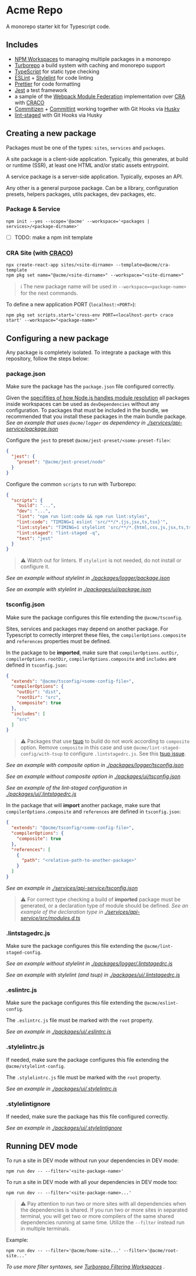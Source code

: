 # Acme Repo

A monorepo starter kit for Typescript code.

## Includes

- [NPM Workspaces](https://docs.npmjs.com/cli/v9/using-npm/workspaces) to
  managing multiple packages in a monorepo
- [Turborepo](https://turbo.build/repo/) a build system with caching and
  monorepo support
- [TypeScript](https://www.typescriptlang.org/) for static type checking
- [ESLint](https://eslint.org/) + [Stylelint](https://stylelint.io/) for code
  linting
- [Prettier](https://prettier.io) for code formatting
- [Jest](https://jestjs.io) a test framework
- a sample of the
  [Webpack Module Federation](https://webpack.js.org/concepts/module-federation/)
  implementation over [CRA](https://create-react-app.dev/) with
  [CRACO](https://craco.js.org/)
- [Commitizen](https://commitizen-tools.github.io/commitizen/) +
  [Commitlint](https://commitlint.js.org)
  working together with Git Hooks via
  [Husky](https://typicode.github.io/husky/)
- [lint-staged](https://github.com/okonet/lint-staged) with Git Hooks via Husky

## Creating a new package

Packages must be one of the types: `sites`, `services` and `packages`.

A site package is a client-side application. Typically, this generates, at
build or runtime (SSR), at least one HTML and/or static assets entrypoint.

A service package is a server-side application. Typically, exposes an API.

Any other is a general purpose package. Can be a library,
configuration presets, helpers packages, utils packages, dev packages, etc.

### Package & Service

```shell
npm init --yes --scope='@acme' --workspace='<packages | services>/<package-dirname>'
```

- [ ] TODO: make a npm init template

### CRA Site (with [CRACO](https://craco.js.org/))

```shell
npx create-react-app sites/<site-dirname> --template=@acme/cra-template
npm pkg set name="@acme/<site-dirname>" --workspace="<site-dirname>"
```

> :information_source: The new package name will be used in
> `--workspace=<package-name>` for the next commands.

To define a new application PORT (`localhost:<PORT>`):

```shell
npm pkg set scripts.start='cross-env PORT=<localhost-port> craco start' --workspace="<package-name>"
```

## Configuring a new package

Any package is completely isolated. To integrate a package with this repository,
follow the steps below:

### package.json

Make sure the package has the `package.json` file configured correctly.

Given the
[specifities of how Node.js handles module resolution](https://nodejs.org/dist/latest-v14.x/docs/api/modules.html#modules_all_together)
all packages inside workspaces can be used as `devDependencies` without
any configuration. To packages that must be included in the bundle, we
recommended that you install these packages in the main bundle package. _See an
example that uses `@acme/logger` as dependency in
[./services/api-service/package.json](./services/api-service/package.json)_

Configure the `jest` to preset `@acme/jest-preset/<some-preset-file>`:

```json
{
  "jest": {
    "preset": "@acme/jest-preset/node"
  }
}
```

Configure the common `scripts` to run with Turborepo:

```json
{
  "scripts": {
    "build": "...",
    "dev": "...",
    "lint": "npm run lint:code && npm run lint:styles",
    "lint:code": "TIMING=1 eslint 'src/**/*.{js,jsx,ts,tsx}'",
    "lint:styles": "TIMING=1 stylelint 'src/**/*.{html,css,js,jsx,ts,tsx}'",
    "lint:staged": "lint-staged -q",
    "test": "jest"
  }
}
```

> :warning: Watch out for linters. If `stylelint` is not needed, do not
> install or configure it.

_See an example without stylelint in
[./packages/logger/package.json](./packages/logger/package.json)_

_See an example with stylelint in
[./packages/ui/package.json](./packages/ui/package.json)_

### tsconfig.json

Make sure the package configures this file extending the `@acme/tsconfig`.

Sites, services and packages may depend on another package. For Typescript
to correctly interpret these files, the `compilerOptions.composite` and
`references` properties must be defined.

In the package to be **imported**, make sure that `compilerOptions.outDir`,
`compilerOptions.rootDir`, `compilerOptions.composite` and `includes` are
defined in `tsconfig.json`:

```json
{
  "extends": "@acme/tsconfig/<some-config-file>",
  "compilerOptions": {
    "outDir": "dist",
    "rootDir": "src",
    "composite": true
  },
  "includes": [
    "src"
  ]
}
```

> :warning: Packages that use [tsup](https://github.com/egoist/tsup) to build
> do not work according to `composite` option. Remove `composite` in this
> case and use `@acme/lint-staged-config/with-tsup` to configure
> `.lintstagedrc.js`. See this
> [tsup issue](https://github.com/egoist/tsup/issues/647).

_See an example with composite option in
[./packages/logger/tsconfig.json](./packages/logger/tsconfig.json)_

_See an example without composite option in
[./packages/ui/tsconfig.json](./packages/ui/tsconfig.json)_

_See an example of the lint-staged configuration in
[./packages/ui/.lintstagedrc.js](./packages/ui/.lintstagedrc.js)_

In the package that will **import** another package, make sure that
`compilerOptions.composite` and `references` are defined in `tsconfig.json`:

```json
{
  "extends": "@acme/tsconfig/<some-config-file>",
  "compilerOptions": {
    "composite": true
  },
  "references": [
    {
      "path": "<relative-path-to-another-package>"
    }
  ]
}
```

_See an example in
[./services/api-service/tsconfig.json](./services/api-service/tsconfig.json)_

> :warning: For correct type checking a build of **imported** package must be
> generated, or a declaration type of module should be defined. _See an example
> of the declaration type in
> [./services/api-service/src/modules.d.ts](./services/api-service/src/modules.d.ts)_

### .lintstagedrc.js

Make sure the package configures this file extending the
`@acme/lint-staged-config`.

_See an example without stylelint in
[./packages/logger/.lintstagedrc.js](./packages/logger/.lintstagedrc.js)_

_See an example with stylelint (and tsup) in
[./packages/ui/.lintstagedrc.js](./packages/ui/.lintstagedrc.js)_

### .eslintrc.js

Make sure the package configures this file extending the `@acme/eslint-config`.

The `.eslintrc.js` file must be marked with the `root` property.

_See an example in
[./packages/ui/.eslintrc.js](./packages/ui/.eslintrc.js)_

### .stylelintrc.js

If needed, make sure the package configures this file extending the
`@acme/stylelint-config`.

The `.stylelintrc.js` file must be marked with the `root` property.

_See an example in
[./packages/ui/.stylelintrc.js](./packages/ui/.stylelintrc.js)_

### .stylelintignore

If needed, make sure the package has this file configured correctly.

_See an example in
[./packages/ui/.stylelintignore](./packages/ui/.stylelintignore)_

## Running DEV mode

To run a site in DEV mode without run your dependencies in DEV mode:

```shell
npm run dev -- --filter='<site-package-name>'
```

To run a site in DEV mode with all your dependencies in DEV mode too:

```shell
npm run dev -- --filter='<site-package-name>...'
```

> :warning: Pay attention to run two or more sites with all dependencies when
> the dependencies is shared. If you run two or more sites in separated
> terminal, you will get two or more compilers of the same shared dependencies
> running at same time. Utilize the `--filter` instead run in multiple
> terminals.

Example:

```shell
npm run dev -- --filter='@acme/home-site...' --filter='@acme/root-site...'
```

_To use more filter syntaxes, see
[Turborepo Filtering Workspaces](https://turbo.build/repo/docs/core-concepts/monorepos/filtering)
._
